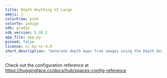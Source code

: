 ```yaml
---
title: Depth Anything V2 Large
emoji: 🦀
colorFrom: pink
colorTo: indigo
sdk: gradio
sdk_version: 5.38.2
app_file: app.py
pinned: false
license: cc-by-nc-4.0
short_description: 'Generate depth maps from images using the Depth Anything V2 '
---
```


Check out the configuration reference at https://huggingface.co/docs/hub/spaces-config-reference
